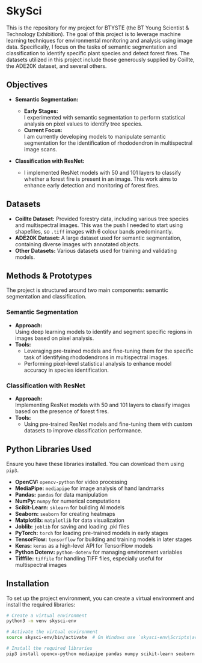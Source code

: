 # SkySci

This is the repository for my project for BTYSTE (the BT Young Scientist & Technology Exhibition). The goal of this project is to leverage machine learning techniques for environmental monitoring and analysis using image data. Specifically, I focus on the tasks of semantic segmentation and classification to identify specific plant species and detect forest fires. The datasets utilized in this project include those generously supplied by Coillte, the ADE20K dataset, and several others.

## Objectives

- **Semantic Segmentation:**  
  - **Early Stages:**  
    I experimented with semantic segmentation to perform statistical analysis on pixel values to identify tree species.  
  - **Current Focus:**  
    I am currently developing models to manipulate semantic segmentation for the identification of rhododendron in multispectral image scans.

- **Classification with ResNet:**  
  - I implemented ResNet models with 50 and 101 layers to classify whether a forest fire is present in an image. This work aims to enhance early detection and monitoring of forest fires.

## Datasets

- **Coillte Dataset:** Provided forestry data, including various tree species and multispectral images. This was the push I needed to start using shapefiles, so `.tiff` images with 6 colour bands predominantly.
- **ADE20K Dataset:** A large dataset used for semantic segmentation, containing diverse images with annotated objects.
- **Other Datasets:** Various datasets used for training and validating models.

## Methods & Prototypes

The project is structured around two main components: semantic segmentation and classification.

### Semantic Segmentation

- **Approach:**  
  Using deep learning models to identify and segment specific regions in images based on pixel analysis.
- **Tools:**  
  - Leveraging pre-trained models and fine-tuning them for the specific task of identifying rhododendrons in multispectral images.
  - Performing pixel-level statistical analysis to enhance model accuracy in species identification.

  

### Classification with ResNet

- **Approach:**  
  Implementing ResNet models with 50 and 101 layers to classify images based on the presence of forest fires.
- **Tools:**  
  - Using pre-trained ResNet models and fine-tuning them with custom datasets to improve classification performance.

## Python Libraries Used

Ensure you have these libraries installed. You can download them using `pip3`.

- **OpenCV:** `opencv-python` for video processing
- **MediaPipe:** `mediapipe` for image analysis of hand landmarks
- **Pandas:** `pandas` for data manipulation
- **NumPy:** `numpy` for numerical computations
- **Scikit-Learn:** `sklearn` for building AI models
- **Seaborn:** `seaborn` for creating heatmaps
- **Matplotlib:** `matplotlib` for data visualization
- **Joblib:** `joblib` for saving and loading .pkl files
- **PyTorch:** `torch` for loading pre-trained models in early stages
- **TensorFlow:** `tensorflow` for building and training models in later stages
- **Keras:** `keras` as a high-level API for TensorFlow models
- **Python Dotenv:** `python-dotenv` for managing environment variables
- **Tifffile:** `tiffile` for handling TIFF files, especially useful for multispectral images

## Installation

To set up the project environment, you can create a virtual environment and install the required libraries:

```bash
# Create a virtual environment
python3 -m venv skysci-env

# Activate the virtual environment
source skysci-env/bin/activate  # On Windows use `skysci-env\Scripts\activate`

# Install the required libraries
pip3 install opencv-python mediapipe pandas numpy scikit-learn seaborn matplotlib joblib torch tensorflow keras python-dotenv tifffile
